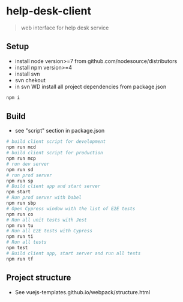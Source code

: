 # help-desk-client
> web interface for help desk service

## Setup

- install node version>=7  from github.com/nodesource/distributors
- install npm version>=4
- install svn
- svn chekout
- in svn WD install all project dependencies from package.json
``` bash
npm i
```

## Build

- see "script" section in package.json

``` bash
# build client script for development
npm run mcd
# build client script for production
npm run mcp
# run dev server
npm run sd
# run prod server
npm run sp
# Build client app and start server
npm start
# Run prod server with babel
npm run sbp
# Open Cypress window with the list of E2E tests
npm run co
# Run all unit tests with Jest
npm run tu
# Run all E2E tests with Cypress
npm run ti
# Run all tests 
npm test
# Build client app, start server and run all tests
npm run tf
```

## Project structure

- See vuejs-templates.github.io/webpack/structure.html
